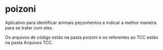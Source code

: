 # poizoni
 Aplicativo para identificar animais peçonhentos e indicar a melhor maneira para se tratar com eles.
 
 Os arquivos de código estão na pasta poizoni e os referentes ao TCC estão na pasta Arquivos TCC.
